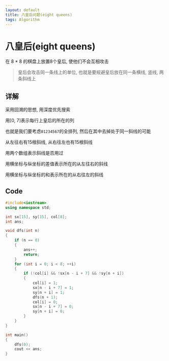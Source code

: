 ```yaml
---
layout: default
title: 八皇后问题(eight queens)
tags: Algorithm
---
```


# 八皇后(eight queens)

在 8 * 8 的棋盘上放置8个皇后, 使他们不会互相攻击

> 皇后会攻击同一条线上的单位, 也就是要规避皇后放在同一条横线, 竖线, 两条斜线上

## 详解
采用回溯的思想, 用深度优先搜索

用[0, 7]表示每行上皇后的所在的列

也就是我们要考虑`01234567`的全排列, 然后在其中去掉处于同一斜线的可能

从左往右有15根斜线, 从右往左也有15根斜线

用两个数组表示斜线是否用过

用横坐标与纵坐标的差值表示所在的从左往右的斜线

用横坐标与纵坐标的和表示所在的从右往左的斜线

## Code

```cpp
#include<iostream>
using namespace std;

int sx[15], sy[15], col[8];
int ans;

void dfs(int n)
{
    if (n == 8)
    {
        ans++;
        return;
    }
    for (int i = 0; i < 8; ++i)
    {
        if (!col[i] && !sx[n - i + 7] && !sy[n + i])
        {
            col[i] = 1;
            sx[n - i + 7] = 1;
            sy[n + i] = 1;
            dfs(n + 1);
            col[i] = 0;
            sx[n - i + 7] = 0;
            sy[n + i] = 0;
        }
    }
}

int main()
{
    dfs(0);
    cout << ans;
}

```
